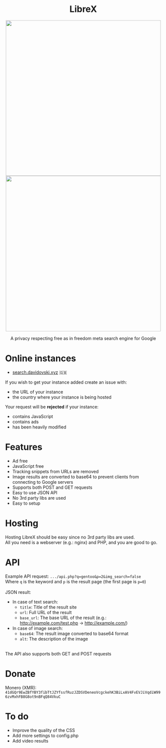 <h1 align="center">LibreX</h1>
<p align="center">
  <img src="https://user-images.githubusercontent.com/49120638/154568117-7c018962-fa93-4c7b-8544-897ee82846af.png" width=500>
  <img src="https://user-images.githubusercontent.com/49120638/154569127-9281bf13-567f-43fd-9ec2-0d691931b9d0.png" width=500>
</p>


<p align="center">A privacy respecting free as in freedom meta search engine for Google</p>

# Online instances
+ [search.davidovski.xyz](https://search.davidovski.xyz/) :gb:

If you wish to get your instance added create an issue with:
+ the URL of your instance
+ the country where your instance is being hosted

Your request will be **rejected** if your instance:
+ contains JavaScript
+ contains ads
+ has been heavily modified

# Features
+ Ad free
+ JavaScript free
+ Tracking snippets from URLs are removed
+ Image results are converted to base64 to prevent clients from connecting to Google servers
+ Supports both POST and GET requests
+ Easy to use JSON API
+ No 3rd party libs are used
+ Easy to setup

# Hosting
Hosting LibreX should be easy since no 3rd party libs are used.<br/>
All you need is a webserver (e.g.: nginx) and PHP, and you are good to go.

# API
Example API request: `.../api.php?q=gentoo&p=2&img_search=false` <br/>
Where `q` is the keyword and `p` is the result page (the first page is `p=0`)
<br/><br/>
JSON result:
+ In case of text search:
  + `title`: Title of the result site
  + `url`: Full URL of the result
  + `base_url`: The base URL of the result (e.g.: http://example.com/test.php ->  http://example.com/)
+ In case of image search:
  + `base64`: The result image converted to base64 format
  + `alt`: The description of the image

<br/>
The API also supports both GET and POST requests

# Donate
Monero (XMR): `41dGQr9EwZBfYBY3fibTtJZYfssfRuzJZDSVDeneoVcgckehK3BiLxAV4FvEVJiVqdiW996zvMxhFB8G8ot9nBFqQ84VkuC`

# To do
+ Improve the quality of the CSS
+ Add more settings to config.php
+ Add video results
